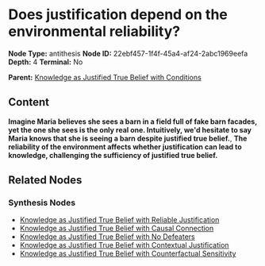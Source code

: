 # Does justification depend on the environmental reliability?

**Node Type:** antithesis
**Node ID:** 22ebf457-1f4f-45a4-af24-2abc1969eefa
**Depth:** 4
**Terminal:** No

**Parent:** [Knowledge as Justified True Belief with Conditions](knowledge-as-justified-true-belief-with-conditions-synthesis-461b6bb3-fea1-4033-9e8a-e4438321a22b.md)

## Content

**Imagine Maria believes she sees a barn in a field full of fake barn facades, yet the one she sees is the only real one. Intuitively, we'd hesitate to say Maria knows that she is seeing a barn despite justified true belief.**, **The reliability of the environment affects whether justification can lead to knowledge, challenging the sufficiency of justified true belief.**

## Related Nodes

### Synthesis Nodes

- [Knowledge as Justified True Belief with Reliable Justification](knowledge-as-justified-true-belief-with-reliable-justification-synthesis-cf0fee19-a975-4815-affe-4b8cd7bc863b.md)
- [Knowledge as Justified True Belief with Causal Connection](knowledge-as-justified-true-belief-with-causal-connection-synthesis-4345b35c-720c-481b-95e6-b16a3597bf52.md)
- [Knowledge as Justified True Belief with No Defeaters](knowledge-as-justified-true-belief-with-no-defeaters-synthesis-83748fd2-db3a-44ad-8769-f90617bae948.md)
- [Knowledge as Justified True Belief with Contextual Justification](knowledge-as-justified-true-belief-with-contextual-justification-synthesis-26b77205-2a93-438c-b806-473536cce167.md)
- [Knowledge as Justified True Belief with Counterfactual Sensitivity](knowledge-as-justified-true-belief-with-counterfactual-sensitivity-synthesis-5d0f4cca-ff5e-4963-9fca-70df6ce0c976.md)

